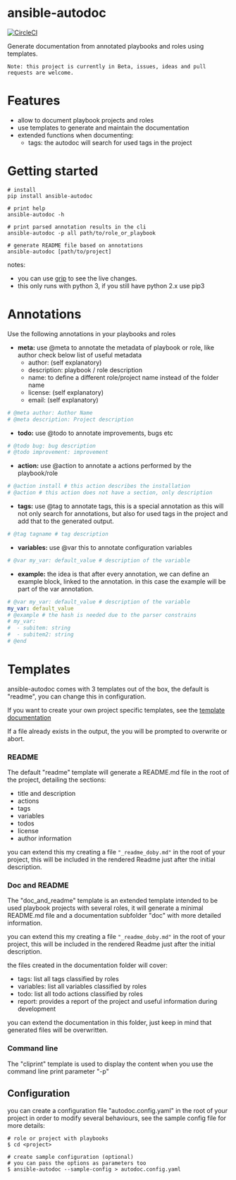# ansible-autodoc

[![CircleCI](https://circleci.com/gh/AndresBott/ansible-autodoc/tree/master.svg?style=svg)](https://circleci.com/gh/AndresBott/ansible-autodoc/tree/master)

Generate documentation from annotated playbooks and roles using templates.

    Note: this project is currently in Beta, issues, ideas and pull requests are welcome.

# Features
* allow to document playbook projects and roles
* use templates to generate and maintain the documentation
* extended functions when documenting:
   * tags: the autodoc will search for used tags in the project

# Getting started

```
# install 
pip install ansible-autodoc

# print help 
ansible-autodoc -h 

# print parsed annotation results in the cli 
ansible-autodoc -p all path/to/role_or_playbook 

# generate README file based on annotations  
ansible-autodoc [path/to/project] 
``` 

notes: 
* you can use [grip](https://pypi.org/project/grip/) to see the live changes.
* this only runs with python 3, if you still have python 2.x use pip3


# Annotations

Use the following annotations in your playbooks and roles

* __meta:__ use @meta to annotate the metadata of playbook or role, like author
check below list of useful metadata
  * author: (self explanatory)
  * description: playbook / role description
  * name: to define a different role/project name instead of the folder name
  * license: (self explanatory)
  * email: (self explanatory)
  
```yaml
# @meta author: Author Name
# @meta description: Project description
```  
* __todo:__ use @todo to annotate improvements, bugs etc
```yaml
# @todo bug: bug description
# @todo improvement: improvement 
```

* __action:__ use @action to annotate a actions performed by the playbook/role
```yaml
# @action install # this action describes the installation  
# @action # this action does not have a section, only description 
```

* __tags:__ use @tag to annotate tags, this is a special annotation as this will not only search for annotations,
but also for used tags in the project and add that to the generated output.
```yaml
# @tag tagname # tag description   
```


* __variables:__ use @var this to annotate configuration variables
```yaml
# @var my_var: default_value # description of the variable   
```

* __example:__ the idea is that after every annotation, we can define an example block, linked to the annotation.
in this case the example will be part of the var annotation.
```yaml
# @var my_var: default_value # description of the variable   
my_var: default_value
# @example # the hash is needed due to the parser constrains
# my_var:
#  - subitem: string
#  - subitem2: string
# @end
``` 

# Templates

ansible-autodoc comes with 3 templates out of the box, the default is "readme", you can change this in configuration.

If you want to create your own project specific templates, see the [template documentation](doc/templates.md)

If a file already exists in the output, the you will be prompted to overwrite or abort.

### README

The default "readme" template will generate a README.md file in the root of the project, detailing the sections:

* title and description
* actions
* tags
* variables
* todos
* license
* author information

you can extend this my creating a file `"_readme_doby.md"` in the root of your project, this will be included in the rendered Readme just after the 
initial description.

### Doc and README

The "doc_and_readme" template is an extended template intended to be used playbook projects with several roles, it will generate a minimal
README.md file and a documentation subfolder "doc" with more detailed information.

you can extend this my creating a file `"_readme_doby.md"` in the root of your project, this will be included in the rendered Readme just after the 
initial description.
 
the files created in the documentation folder will cover: 

* tags: list all tags classified by roles
* variables: list all variables classified by roles
* todo: list all todo actions classified by roles
* report: provides a report of the project and useful information during development

you can extend the documentation in this folder, just keep in mind that generated files will be overwritten.


### Command line 

The "cliprint" template is used to display the content when you use the command line print parameter "-p"


## Configuration
you can create a configuration file "autodoc.config.yaml" in the root of your project in order to modify
several behaviours, see the sample config file for more details:

```$xslt
# role or project with playbooks
$ cd <project> 

# create sample configuration (optional) 
# you can pass the options as parameters too
$ ansible-autodoc --sample-config > autodoc.config.yaml
```

